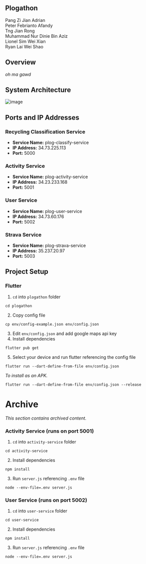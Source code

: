 ## Plogathon

Pang Zi Jian Adrian <br>
Peter Febrianto Afandy <br>
Tng Jian Rong <br>
Muhammad Nur Dinie Bin Aziz <br>
Lionel Sim Wei Xian <br>
Ryan Lai Wei Shao <br>

## Overview

_oh ma gawd_

## System Architecture

![image](https://github.com/ptrpfa/CSC2102-PSD2/assets/49118372/391c82aa-7c34-4211-9ff1-ea08b9b9eadc)

## Ports and IP Addresses

### Recycling Classification Service 
- **Service Name:** plog-classify-service
- **IP Address:** 34.73.225.113
- **Port:** 5000

### Activity Service 
- **Service Name:** plog-activity-service
- **IP Address:** 34.23.233.168
- **Port:** 5001

### User Service 
- **Service Name:** plog-user-service
- **IP Address:** 34.73.60.176
- **Port:** 5002

### Strava Service 
- **Service Name:** plog-strava-service
- **IP Address:** 35.237.20.97
- **Port:** 5003

## Project Setup

### Flutter

1. `cd` into `plogathon` folder

```
cd plogathon
```

2. Copy config file

```
cp env/config-example.json env/config.json
```

3. Edit `env/config.json` and add google maps api key
4. Install dependencies

```
flutter pub get
```

5. Select your device and run flutter referencing the config file

```
flutter run --dart-define-from-file env/config.json
```

_To install as an APK._
```
flutter run --dart-define-from-file env/config.json --release
```

# Archive
_This section contains archived content._

### Activity Service (runs on port 5001)

1. `cd` into `activity-service` folder

```
cd activity-service
```

2. Install dependencies

```
npm install
```

3. Run `server.js` referencing `.env` file

```
node --env-file=.env server.js
```

### User Service (runs on port 5002)

1. `cd` into `user-service` folder

```
cd user-service
```

2. Install dependencies

```
npm install
```

3. Run `server.js` referencing `.env` file

```
node --env-file=.env server.js
```
